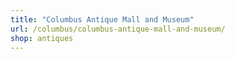 ```yaml
---
title: "Columbus Antique Mall and Museum"
url: /columbus/columbus-antique-mall-and-museum/
shop: antiques
---
```

